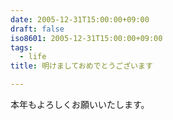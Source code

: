 ```yaml
---
date: 2005-12-31T15:00:00+09:00
draft: false
iso8601: 2005-12-31T15:00:00+09:00
tags:
  - life
title: 明けましておめでとうございます

---
```


本年もよろしくお願いいたします。
